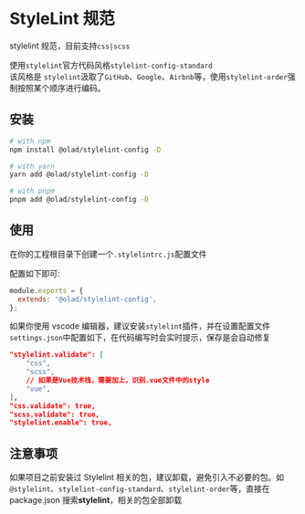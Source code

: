 # StyleLint 规范

stylelint 规范，目前支持`css|scss`

使用`stylelint`官方代码风格`stylelint-config-standard`  
该风格是 `stylelint`汲取了`GitHub`、`Google`、`Airbnb`等，使用`stylelint-order`强制按照某个顺序进行编码。

## 安装

```bash
# with npm
npm install @olad/stylelint-config -D

# with yarn
yarn add @olad/stylelint-config -D

# with pnpm
pnpm add @olad/stylelint-config -D
```

## 使用

在你的工程根目录下创建一个`.stylelintrc.js`配置文件

配置如下即可:

```js
module.exports = {
  extends: '@olad/stylelint-config',
};
```

如果你使用 vscode 编辑器，建议安装`stylelint`插件，并在设置配置文件`settings.json`中配置如下，在代码编写时会实时提示，保存是会自动修复

```json
"stylelint.validate": [
    "css",
    "scss",
    // 如果是Vue技术栈，需要加上，识别.vue文件中的style
    "vue",
],
"css.validate": true,
"scss.validate": true,
"stylelint.enable": true,
```

## 注意事项

如果项目之前安装过 Stylelint 相关的包，建议卸载，避免引入不必要的包。如`@stylelint`、`stylelint-config-standard`、`stylelint-order`等，直接在 package.json 搜索**stylelint**，相关的包全部卸载
